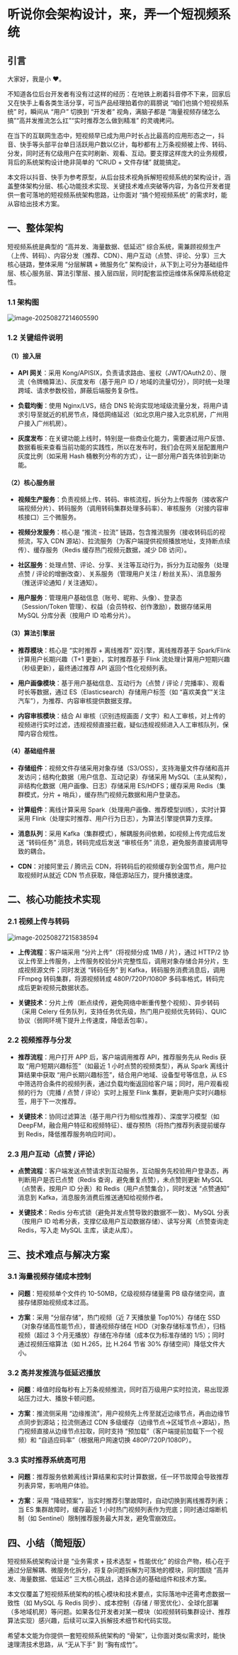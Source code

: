 # 听说你会架构设计，来，弄一个短视频系统

## 引言

大家好，我是小 ❤。

不知道各位后台开发者有没有过这样的经历：在地铁上刷着抖音停不下来，回家后又在快手上看各类生活分享，可当产品经理拍着你的肩膀说 “咱们也搞个短视频系统” 时，瞬间从 “用户” 切换到 “开发者” 视角，满脑子都是 “海量视频存储怎么搞”“高并发推流怎么扛”“实时推荐怎么做到精准” 的灵魂拷问。

在当下的互联网生态中，短视频早已成为用户时长占比最高的应用形态之一，抖音、快手等头部平台单日活跃用户数以亿计，每秒都有上万条视频被上传、转码、分发，同时还有亿级用户在实时刷新、观看、互动。要支撑这样庞大的业务规模，背后的系统架构设计绝非简单的 “CRUD + 文件存储” 就能搞定。

本文将以抖音、快手为参考原型，从后台技术视角拆解短视频系统的架构设计，涵盖整体架构分层、核心功能技术实现、关键技术难点突破等内容，为各位开发者提供一套可落地的短视频系统架构思路，让你面对 “搞个短视频系统” 的需求时，能从容给出技术方案。



## 一、整体架构

短视频系统是典型的 “高并发、海量数据、低延迟” 综合系统，需兼顾视频生产（上传、转码）、内容分发（推荐、CDN）、用户互动（点赞、评论、分享）三大核心链路，整体采用 “分层解耦 + 微服务化” 架构设计，从下到上可分为基础组件层、核心服务层、算法引擎层、接入层四层，同时配套监控运维体系保障系统稳定性。

### 1.1 架构图

![image-20250827214605590](imgs/image-20250827214605590.png)



### 1.2 关键组件说明

#### （1）接入层

- **API 网关**：采用 Kong/APISIX，负责请求路由、鉴权（JWT/OAuth2.0）、限流（令牌桶算法）、灰度发布（基于用户 ID / 地域的流量切分），同时统一处理跨域、请求参数校验，屏蔽后端服务复杂性。

- **负载均衡**：使用 Nginx/LVS，结合 DNS 轮询实现地域级流量分发，将用户请求引导至就近的机房节点，降低网络延迟（如北京用户接入北京机房，广州用户接入广州机房）。
- **灰度发布**：在关键功能上线时，特别是一些商业化能力，需要通过用户反馈、数据看板来查看当前功能的实践性，所以在发布时，我们会在网关层配置用户灰度比例（如采用 Hash 桶散列分布的方式），让一部分用户首先体验到新功能。



#### （2）核心服务层

- **视频生产服务**：负责视频上传、转码、审核流程，拆分为上传服务（接收客户端视频分片）、转码服务（调用转码集群处理多码率）、审核服务（对接内容审核接口）三个微服务。

- **视频分发服务**：核心是 “推流 - 拉流” 链路，包含推流服务（接收转码后的视频流，写入 CDN 源站）、拉流服务（为客户端提供视频播放地址，支持断点续传）、缓存服务（Redis 缓存热门视频元数据，减少 DB 访问）。

- **社区服务**：处理点赞、评论、分享、关注等互动行为，拆分为互动服务（处理点赞 / 评论的增删改查）、关系服务（管理用户关注 / 粉丝关系）、消息服务（推送评论通知 / 关注通知）。

- **用户服务**：管理用户基础信息（账号、昵称、头像）、登录态（Session/Token 管理）、权益（会员特权、创作激励），数据存储采用 MySQL 分库分表（按用户 ID 哈希分片）。



#### （3）算法引擎层

- **推荐模块**：核心是 “实时推荐 + 离线推荐” 双引擎，离线推荐基于 Spark/Flink 计算用户长期兴趣（T+1 更新），实时推荐基于 Flink 流处理计算用户短期兴趣（秒级更新），最终通过推荐 API 返回个性化视频列表。

- **用户画像模块**：基于用户基础信息、互动行为（点赞 / 评论 / 完播率）、观看时长等数据，通过 ES（Elasticsearch）存储用户标签（如 “喜欢美食”“关注汽车”），为推荐、内容审核提供数据支撑。

- **内容审核模块**：结合 AI 审核（识别违规画面 / 文字）和人工审核，对上传的视频进行实时过滤，违规视频直接拦截，疑似违规视频进入人工审核队列，保障内容合规性。



#### （4）基础组件层

- **存储组件**：视频文件存储采用对象存储（S3/OSS），支持海量文件存储和高并发访问；结构化数据（用户信息、互动记录）存储采用 MySQL（主从架构），非结构化数据（用户画像、日志）存储采用 ES/HDFS；缓存采用 Redis（集群模式，分片 + 哨兵），缓存热门视频元数据和用户登录态。

- **计算组件**：离线计算采用 Spark（处理用户画像、推荐模型训练），实时计算采用 Flink（处理实时推荐、用户行为日志），为算法引擎提供算力支撑。

- **消息队列**：采用 Kafka（集群模式），解耦服务间依赖，如视频上传完成后发送 “转码任务” 消息，转码完成后发送 “审核任务” 消息，避免服务直接调用导致的耦合。

- **CDN**：对接阿里云 / 腾讯云 CDN，将转码后的视频缓存到全国节点，用户拉取视频时从就近 CDN 节点获取，降低源站压力，提升播放速度。



## 二、核心功能技术实现

### 2.1 视频上传与转码

![image-20250827215838594](imgs/image-20250827215838594.png)

- **上传流程**：客户端采用 “分片上传”（将视频分成 1MB / 片），通过 HTTP/2 协议上传至上传服务，上传服务校验分片完整性后，调用对象存储合并分片，生成视频源文件；同时发送 “转码任务” 到 Kafka，转码服务消费消息后，调用 FFmpeg 转码集群，将源视频转成 480P/720P/1080P 多码率格式，转码完成后更新视频元数据状态。

- **关键技术**：分片上传（断点续传，避免网络中断重传整个视频）、异步转码（采用 Celery 任务队列，支持任务优先级，热门用户视频优先转码）、QUIC 协议（弱网环境下提升上传速度，降低丢包率）。



### 2.2 视频推荐与分发

- **推荐流程**：用户打开 APP 后，客户端调用推荐 API，推荐服务先从 Redis 获取 “用户短期兴趣标签”（如最近 1 小时点赞的视频类型），再从 Spark 离线计算结果中获取 “用户长期兴趣标签”，结合用户地域、设备型号等信息，从 ES 中筛选符合条件的视频列表，通过负载均衡返回给客户端；同时，用户观看视频的行为（完播 / 点赞 / 评论）实时上报至 Flink 集群，更新用户实时兴趣标签，用于下一次推荐。

- **关键技术**：协同过滤算法（基于用户行为相似性推荐）、深度学习模型（如 DeepFM，融合用户特征和视频特征）、缓存预热（将热门推荐列表提前缓存到 Redis，降低推荐服务响应时间）。



### 2.3 用户互动（点赞 / 评论）

- **点赞流程**：客户端发送点赞请求到互动服务，互动服务先校验用户登录态，再判断用户是否已点赞（Redis 查询，避免重复点赞），未点赞则更新 MySQL（点赞表，按用户 ID 分表）和 Redis（用户点赞集合），同时发送 “点赞通知” 消息到 Kafka，消息服务消费后推送通知给视频作者。

- **关键技术**：Redis 分布式锁（避免并发点赞导致的数据不一致）、MySQL 分表（按用户 ID 哈希分表，支撑亿级用户互动数据存储）、读写分离（点赞查询走 Redis，写入走 MySQL 主库，读走从库）。



## 三、技术难点与解决方案

### 3.1 海量视频存储成本控制

- **问题**：短视频单个文件约 10-50MB，亿级视频存储量需 PB 级存储空间，直接存储原始视频成本过高。

- **方案**：采用 “分层存储”，热门视频（近 7 天播放量 Top10%）存储在 SSD（对象存储高性能节点），普通视频存储在 HDD（对象存储标准节点），归档视频（超过 3 个月无播放）存储在冷存储（成本仅为标准存储的 1/5）；同时通过视频压缩算法（如 H.265，比 H.264 节省 30% 存储空间）降低文件大小。



### 3.2 高并发推流与低延迟播放

- **问题**：峰值时段每秒有上万条视频推流，同时百万级用户实时拉流，易出现源站压力过大、播放卡顿问题。

- **方案**：推流侧采用 “边缘推流”，用户视频先上传至就近边缘节点，再由边缘节点同步到源站；拉流侧通过 CDN 多级缓存（边缘节点→区域节点→源站），热门视频直接从边缘节点拉取，同时支持 “预加载”（客户端提前加载下一个视频）和 “自适应码率”（根据用户网速切换 480P/720P/1080P）。



### 3.3 实时推荐系统高可用

- **问题**：推荐服务依赖离线计算结果和实时计算数据，任一环节故障会导致推荐列表异常，影响用户体验。

- **方案**：采用 “降级预案”，当实时推荐引擎故障时，自动切换到离线推荐列表；当 ES 集群故障时，缓存最近 1 小时热门视频列表作为兜底；同时通过熔断机制（如 Sentinel）限制推荐服务最大并发，避免雪崩效应。



## 四、小结（简短版）

短视频系统架构设计是 “业务需求 + 技术选型 + 性能优化” 的综合产物，核心在于通过分层解耦、微服务化拆分，将复杂问题拆解为可落地的模块，同时围绕 “高并发、海量数据、低延迟” 三大核心挑战，选择合适的基础组件和技术方案。

本文仅覆盖了短视频系统架构的核心模块和技术要点，实际落地中还需考虑数据一致性（如 MySQL 与 Redis 同步）、成本控制（存储 / 带宽优化）、全球化部署（多地域机房）等问题。如果各位开发者对某一模块（如视频转码集群设计、推荐算法实现）感兴趣，后续可以深入拆解技术细节和代码实现。

希望本文能为你提供一套短视频系统架构的 “骨架”，让你面对类似需求时，能快速理清技术思路，从 “无从下手” 到 “胸有成竹”。